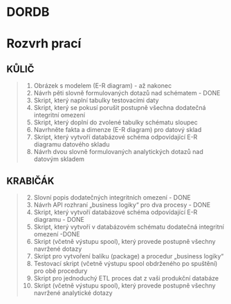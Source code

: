 # DORDB #

# Rozvrh prací #

## KŮLIČ ##
> 1. Obrázek s modelem (E-R diagram) - až nakonec
> 4. Návrh pěti slovně formulovaných dotazů nad schématem - DONE
> 7. Skript, který naplní tabulky testovacími daty
> 9. Skript, který se pokusí porušit postupně všechna dodatečná integritní omezení
> 12. Skript, který doplní do zvolené tabulky schématu sloupec
> 13. Navrhněte fakta a dimenze (E-R diagram) pro datový sklad 
> 14. Skript, který vytvoří databázové schéma odpovídající E-R diagramu datového skladu
> 16. Návrh dvou slovně formulovaných analytických dotazů nad datovým skladem

## KRABIČÁK ##
> 2. Slovní popis dodatečných integritních omezení - DONE
> 3. Návrh API rozhraní „business logiky“ pro dva procesy - DONE
> 5. Skript, který vytvoří databázové schéma odpovídající E-R diagramu - DONE
> 6. Skript, který vytvoří v databázovém schématu dodatečná integritní omezení -DONE
> 8. Skript (včetně výstupu spool), který provede postupně všechny navržené dotazy
> 10. Skript pro vytvoření balíku (package) a procedur „business logiky“ 
> 11. Testovací skript (včetně výstupu spool obdrženého po spuštění) pro obě procedury
> 15. Skript pro jednoduchý ETL proces dat z vaši produkční databáze
> 17. Skript (včetně výstupu spool), který provede postupně všechny navržené analytické dotazy
